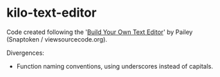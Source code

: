 # kilo-text-editor

Code created following the '[Build Your Own Text Editor](https://viewsourcecode.org/snaptoken/kilo/index.html)' by Pailey (Snaptoken / viewsourcecode.org).

Divergences:
* Function naming conventions, using underscores instead of capitals.
